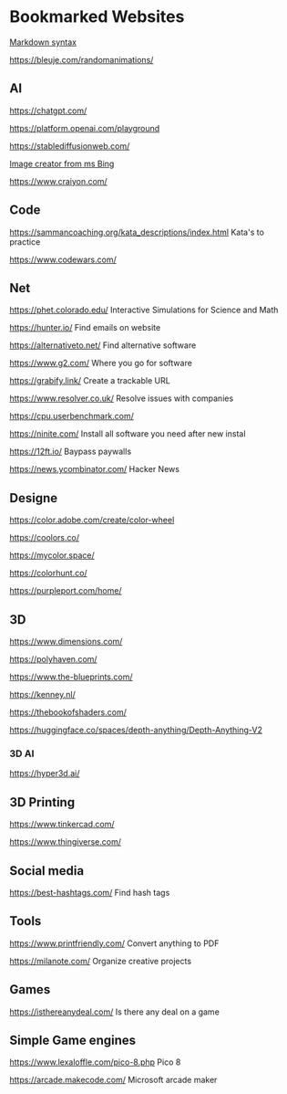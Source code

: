 # Bookmarked Websites

[Markdown syntax](https://docs.github.com/en/get-started/writing-on-github/getting-started-with-writing-and-formatting-on-github/basic-writing-and-formatting-syntax)

https://bleuje.com/randomanimations/


## AI

https://chatgpt.com/

https://platform.openai.com/playground

https://stablediffusionweb.com/

[Image creator from ms Bing](https://www.bing.com/images/create?FORM=GENILP)

https://www.craiyon.com/

## Code

https://sammancoaching.org/kata_descriptions/index.html
Kata's to practice

https://www.codewars.com/

## Net

https://phet.colorado.edu/
Interactive Simulations for Science and Math

https://hunter.io/
Find emails on website

https://alternativeto.net/
Find alternative software 

https://www.g2.com/
Where you go for software

https://grabify.link/
Create a trackable URL

https://www.resolver.co.uk/
Resolve issues with companies

https://cpu.userbenchmark.com/

https://ninite.com/
Install all software you need after new instal

https://12ft.io/
Baypass paywalls 

https://news.ycombinator.com/
Hacker News

## Designe

https://color.adobe.com/create/color-wheel

https://coolors.co/

https://mycolor.space/

https://colorhunt.co/

https://purpleport.com/home/


## 3D

https://www.dimensions.com/

https://polyhaven.com/

https://www.the-blueprints.com/

https://kenney.nl/

https://thebookofshaders.com/

https://huggingface.co/spaces/depth-anything/Depth-Anything-V2

### 3D AI

https://hyper3d.ai/

## 3D Printing

https://www.tinkercad.com/

https://www.thingiverse.com/


## Social media

https://best-hashtags.com/
Find hash tags

## Tools

https://www.printfriendly.com/
Convert anything to PDF

https://milanote.com/
Organize creative projects

## Games

https://isthereanydeal.com/
Is there any deal on a game


## Simple Game engines

https://www.lexaloffle.com/pico-8.php
Pico 8

https://arcade.makecode.com/
Microsoft arcade maker


